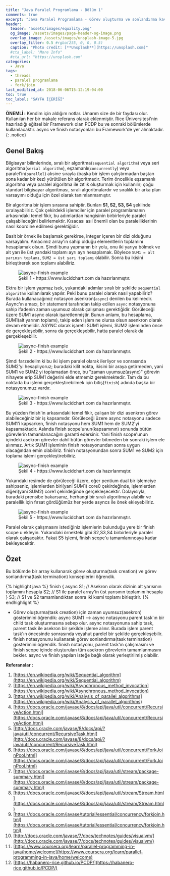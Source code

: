 ```yaml
---
title: "Java Paralel Programlama - Bölüm 1"
comments: true
excerpt: "Java Paralel Programlama - Görev oluşturma ve sonlandırma kavramları(Async, Finish)"
header:
  teaser: "assets/images/equality.png"
  og_image: /assets/images/page-header-og-image.png
  overlay_image: /assets/images/unsplash-image-5.jpg
  overlay_filter: 0.5 #rgba(255, 0, 0, 0.5)
  caption: "Photo credit: [**Unsplash**](https://unsplash.com)"
  #cta_label: "More Info"
  #cta_url: "https://unsplash.com"
categories:
  - Java
tags:
  - threads
  - paralel programlama
  - fork/join
last_modified_at: 2018-06-06T15:12:19-04:00
toc: true
toc_label: "SAYFA İÇERİĞİ"
---
```




**ÖNEMLİ :** Kendim için aldığım notlar. Umarım size de bir faydası olur. Kullanılan her bir makale referans olarak eklenmiştir. Rice Üniversitesi'nin hazırladığı eğitsel bir Framework olan PCDP bu ve sonraki bölümlerde kullanılacaktır. async ve finish notasyonları bu Framework'de yer almaktadır.
{: .notice}

## Genel Bakış

Bilgisayar bilimlerinde, sıralı bir algoritma(``sequential algorithm``) veya seri algoritma(``serial algorithm``), eşzamanlı(``concurrently``) veya paralel'in(``parallel``) aksine sırayla (başka bir işlem çalıştırmadan baştan sona kadar bir kez) yürütülen bir algoritmadır. Terim öncelikle eşzamanlı algoritma veya paralel algoritma ile zıtlık oluşturmak için kullanılır; çoğu standart bilgisayar algoritması, sıralı algoritmalardır ve sıralılık bir arka plan varsayımı olduğu için özel olarak tanımlanmamıştır.

Bir algoritma bir işlem sırasına sahiptir. Bunları **S1, S2, S3, S4** şeklinde sıralayabiliriz. Çok çekirdekli işlemciler için paralel programlamanın arkasındaki temel fikir, bu adımlardan hangisinin birbirleriyle paralel çalışabileceğini belirlemektir. Kısacası asıl önemli olan bu paralelliklerinin nasıl koordine edilmesi gerektiğidir.

Basit bir örnek ile başlamak gerekirse, integer içeren bir dizi olduğunu varsayalım. Amacımız array'in sahip olduğu elementlerin toplamını hesaplamak olsun. Şimdi bunu yapmanın bir yolu, onu iki yarıya bölmek ve alt yarı ile üst yarıdaki toplamı ayrı ayrı hesaplamak. Böylece ``SUM1 = alt yarının toplamı``, ``SUM2 = üst yarı toplamı`` olabilir. Sonra bu ikisini birleştirerek son toplamı alabiliriz.

<figure >
  <img src="{{ site.url }}{{ site.baseurl }}/assets/images/2019-08-03-Java-paralel-programlama1/async-finish00.jpeg" alt="async-finish example">
  <figcaption>Şekil 1 - https://www.lucidchart.com da hazırlanmıştır.</figcaption>
</figure>

Ektra bir işlem yapmaz isek, yukarıdaki adımlar sıralı bir şekilde ``sequential algorithm`` kullanılarak yapılır. Peki bunu paralel olarak nasıl yapabiliriz? Burada kullanacağımız notasyon asenkron(``async``) denilen bu kelimedir. Async'ın amacı, bir statement tarafından takip edilen `async` notasyonuna sahip ifadenin zaman uyumsuz olarak çalışması gerektiğidir. Görüleceği üzere SUM1 async olarak işaretlenmiştir. Bunun anlamı, bu hesaplama, SUM1(alt yarının toplamı), takip eden işlem ne olursa olsun asenkron olarak devam etmelidir. ASYNC olarak işaretli SUM1 işlemi, SUM2 işleminden önce de gerçekleşebilir, sonra da gerçekleşebilir, hatta paralel olarak da gerçekleşebilir.

<figure >
  <img src="{{ site.url }}{{ site.baseurl }}/assets/images/2019-08-03-Java-paralel-programlama1/async-finish0.jpeg" alt="async-finish example">
  <figcaption>Şekil 2 - https://www.lucidchart.com da hazırlanmıştır.</figcaption>
</figure>

Şimdi farzedelim ki bu iki işlem paralel olarak ilerliyor ve sonrasında SUM2'yi hesaplıyoruz; buradaki kilit nokta, ikisini bir araya getirmeden, yani SUM1 ve SUM2 yi toplamadan önce, bu "zaman uyumsuz(async)" görevin nihayete erip SUM1 değerini elde etmemiz gerekmektedir. Tam da bu noktada bu işlemi gerçekleştirebilmek için bitiş(``finish``) adında başka bir notasyonumuz vardır.

<figure >
  <img src="{{ site.url }}{{ site.baseurl }}/assets/images/2019-08-03-Java-paralel-programlama1/async-finish1.jpeg" alt="async-finish example">
  <figcaption>Şekil 3 - https://www.lucidchart.com da hazırlanmıştır.</figcaption>
</figure>

Bu yüzden finish'in arkasındaki temel fikir, çalışan bir dizi asenkron görev alabileceğiniz bir iş kapsamıdır. Görüleceği üzere async notasyonu sadece SUM1'i kapsarken, finish notasyonu hem SUM1 hem de SUM2'yi kapsamaktadır. Aslında finish scope'unun(kapsamının) sonunda bütün görevlerin tamamlanacağını garanti edersinir. Yani finish scope'unun içindeki asekron görevler dahil bütün görevler bitmeden bir sonraki işlem ele alınmaz. Artık SUM1 işleminin finish notasyonundan sonra uygun olacağından emin olabiliriz. finish notasyonundan sonra SUM1 ve SUM2 için toplama işlemi gerçekleştirebiliriz.

<figure >
  <img src="{{ site.url }}{{ site.baseurl }}/assets/images/2019-08-03-Java-paralel-programlama1/async-finish2.jpeg" alt="async-finish example">
  <figcaption>Şekil 4 - https://www.lucidchart.com da hazırlanmıştır.</figcaption>
</figure>

Yukarıdaki resimde de görüleceği üzere, eğer pentium dual bir işlemciye sahipseniz, işlemlerden biri(yani SUM1) core0 çekirdeğinde, işlemlerden diğeri(yani SUM2) core1 çekirdeğinde gerçekleşecektir. Dolayısıyla, buradaki prensibe bakarsanız, herhangi bir sıralı algoritmayı alabilir ve paralellik için fırsat gördüğümüz her yerde asyncs ile önek ekleyebiliriz.

<figure >
  <img src="{{ site.url }}{{ site.baseurl }}/assets/images/2019-08-03-Java-paralel-programlama1/async-finish3.jpeg" alt="async-finish example">
  <figcaption>Şekil 5 - https://www.lucidchart.com da hazırlanmıştır.</figcaption>
</figure>

Paralel olarak çalışmasını istediğiniz işlemlerin bulunduğu yere bir finish scope u ekleyin. Yukarıdaki örnekteki gibi S2,S3,S4 birbirleriyle paralel olarak çalışacaktır. Fakat S5 işlemi, finish scope'u tamamlanıncaya kadar bekleyecektir.

## Özet
Bu bölümde bir array kullanarak görev oluşturma(task creation) ve görev sonlandırma(task termination) konseplerini öğrendik.

{% highlight java %}
finish {
  async S1; // Asekron olarak dizinin alt yarısının toplamını hesapla
  S2;       // S1 ile paralel array'in üst yarısının toplamını hesapla
}
S3; // S1 ve S2 tamamlandıktan sonra iki kısmi toplamı birleştirir.
{% endhighlight %}

- Görev oluşturma(task creation) için zaman uyumsuz(asekron) gösterimini öğrendik: async SUM1 --> async notasyonu parent task'ın bir child task oluşturmasına sebep olur. async notasyonuna sahip task, parent task ile asekron bir şekilde işleme alınır. Burada işlem parent task'ın öncesinde sonrasında veyahut parelel bir şekilde gerçekleşebilir.
- finish notasyonunu kullanarak görev sonlandırma(task termination) gösterimini öğrendik. finish notasyonu, parent task'ın çalışmasını ve finish scope içinde oluşturulan tüm asekron görevlerin tamamlanmasını bekler. async ve finish yapıları isteğe bağlı olarak yerleştirilmiş olabilir.




**Referanslar :**

1. [https://en.wikipedia.org/wiki/Sequential_algorithm](https://en.wikipedia.org/wiki/Sequential_algorithm)
2. [https://en.wikipedia.org/wiki/Asynchronous_method_invocation](https://en.wikipedia.org/wiki/Asynchronous_method_invocation)
3. [https://en.wikipedia.org/wiki/Analysis_of_parallel_algorithms](https://en.wikipedia.org/wiki/Analysis_of_parallel_algorithms)
4. [https://docs.oracle.com/javase/8/docs/api/java/util/concurrent/RecursiveAction.html](https://docs.oracle.com/javase/8/docs/api/java/util/concurrent/RecursiveAction.html)
5. [http://docs.oracle.com/javase/8/docs/api/?java/util/concurrent/RecursiveTask.html](http://docs.oracle.com/javase/8/docs/api/?java/util/concurrent/RecursiveTask.html)
6. [https://docs.oracle.com/javase/8/docs/api/java/util/concurrent/ForkJoinPool.html](https://docs.oracle.com/javase/8/docs/api/java/util/concurrent/ForkJoinPool.html)
7. [https://docs.oracle.com/javase/8/docs/api/java/util/stream/package-summary.html](https://docs.oracle.com/javase/8/docs/api/java/util/stream/package-summary.html)
8. [https://docs.oracle.com/javase/8/docs/api/java/util/stream/Stream.html](https://docs.oracle.com/javase/8/docs/api/java/util/stream/Stream.html)
9. [https://docs.oracle.com/javase/tutorial/essential/concurrency/forkjoin.html](https://docs.oracle.com/javase/tutorial/essential/concurrency/forkjoin.html)
10. [http://docs.oracle.com/javase/7/docs/technotes/guides/visualvm/](http://docs.oracle.com/javase/7/docs/technotes/guides/visualvm/)
11. [https://www.coursera.org/learn/parallel-programming-in-java/home/welcome](https://www.coursera.org/learn/parallel-programming-in-java/home/welcome)
12. [https://habanero-rice.github.io/PCDP/](https://habanero-rice.github.io/PCDP/)
